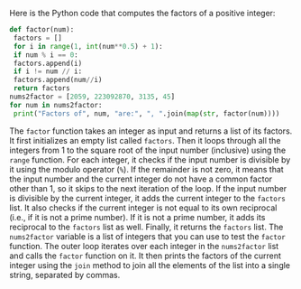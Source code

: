 Here is the Python code that computes the factors of a positive integer:
```python
def factor(num):
 factors = []
 for i in range(1, int(num**0.5) + 1):
 if num % i == 0:
 factors.append(i)
 if i != num // i:
 factors.append(num//i)
 return factors
nums2factor = [2059, 223092870, 3135, 45]
for num in nums2factor:
 print("Factors of", num, "are:", ", ".join(map(str, factor(num))))
```
The `factor` function takes an integer as input and returns a list of its factors. It first initializes an empty list called `factors`. Then it loops through all the integers from 1 to the square root of the input number (inclusive) using the `range` function. For each integer, it checks if the input number is divisible by it using the modulo operator (`%`). If the remainder is not zero, it means that the input number and the current integer do not have a common factor other than 1, so it skips to the next iteration of the loop.
If the input number is divisible by the current integer, it adds the current integer to the `factors` list. It also checks if the current integer is not equal to its own reciprocal (i.e., if it is not a prime number). If it is not a prime number, it adds its reciprocal to the `factors` list as well.
Finally, it returns the `factors` list. The `nums2factor` variable is a list of integers that you can use to test the `factor` function. The outer loop iterates over each integer in the `nums2factor` list and calls the `factor` function on it. It then prints the factors of the current integer using the `join` method to join all the elements of the list into a single string, separated by commas.

